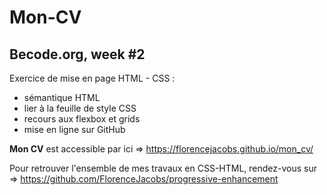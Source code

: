 # Mon-CV

## Becode.org, week #2

Exercice de mise en page HTML - CSS :

- sémantique HTML
- lier à la feuille de style CSS
- recours aux flexbox et grids
- mise en ligne sur GitHub

**Mon CV** est accessible par ici => https://florencejacobs.github.io/mon_cv/

Pour retrouver l'ensemble de mes travaux en CSS-HTML, rendez-vous sur => https://github.com/FlorenceJacobs/progressive-enhancement
